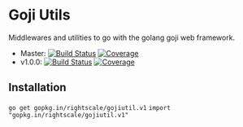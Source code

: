 Goji Utils
==========

Middlewares and utilities to go with the golang goji web framework.

- Master:
[![Build Status](https://travis-ci.org/rightscale/gojiutil.svg?branch=master)](https://travis-ci.org/rightscale/gojiutil)
[![Coverage](https://s3.amazonaws.com/rs-code-coverage/gojiutil/cc_badge_master.svg)](https://gocover.io/github.com/rightscale/gojiutil)
- v1.0.0:
[![Build Status](https://travis-ci.org/rightscale/gojiutil.svg?branch=v1.0.0)](https://travis-ci.org/rightscale/gojiutil)
[![Coverage](https://s3.amazonaws.com/rs-code-coverage/gojiutil/cc_badge_v1.0.0.svg)](https://gocover.io/github.com/rightscale/gojiutil)

Installation
------------

`go get gopkg.in/rightscale/gojiutil.v1`
`import "gopkg.in/rightscale/gojiutil.v1"`
